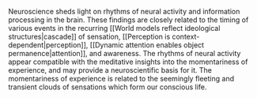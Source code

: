 ---
---

Neuroscience sheds light on rhythms of neural activity and information processing in the brain. These findings are closely related to the timing of various events in the recurring [[World models reflect ideological structures|cascade]] of sensation, [[Perception is context-dependent|perception]], [[Dynamic attention enables object permanence|attention]], and awareness. The rhythms of neural activity appear compatible with the meditative insights into the momentariness of experience, and may provide a neuroscientific basis for it. The momentariness of experience is related to the seemingly fleeting and transient clouds of sensations which form our conscious life.